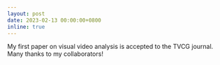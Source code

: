 ```yaml
---
layout: post
date: 2023-02-13 00:00:00+0800
inline: true
---
```


My first paper on visual video analysis is accepted to the TVCG journal. Many thanks to my collaborators!
